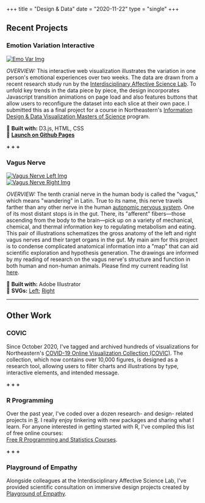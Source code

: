 +++
title = "Design & Data"
date = "2020-11-22"
type = "single"
+++

Recent Projects
--

### Emotion Variation Interactive
[![Emo Var Img](/viz/emovarhome.png)](https://lizcory.github.io/emotion-variation/)

*OVERVIEW:* This interactive web visualization illustrates the variation in one person's emotional experiences over two weeks. The data are drawn from a recent research study run by the [Interdisciplinary Affective Science Lab](https://www.affective-science.org/). To unfold key trends in the data piece by piece, the design incorporates Javascript transition animations on page load and also features buttons that allow users to reconfigure the dataset into each slice at their own pace. I submitted this as a final project for a course in Northeastern's [Information Design & Data Visualization Masters of Science](https://camd.northeastern.edu/program/information-design-and-data-visualization-ms/) program.

🧰 **Built with:** D3.js, HTML, CSS  
🔗 **[Launch on Github Pages](https://lizcory.github.io/emotion-variation/)**

 **+ + +**

### Vagus Nerve 

[![Vagus Nerve Left Img](/viz/vagus/vn-left.png)](/viz/vagus/vn-left.svg)  
[![Vagus Nerve Right Img](/viz/vagus/vn-right.png)](/viz/vagus/vn-right.svg)

*OVERVIEW:* The tenth cranial nerve in the human body is called the "vagus," which means "wandering" in Latin. True to its name, this nerve travels farther than any other nerve in the human [autonomic nervous system](https://www.britannica.com/science/autonomic-nervous-system). One of its most distant stops is in the gut. There, its "afferent" fibers—those ascending from the body to the brain—pick up on a variety of mechanical, chemical, and thermal information key to regulating metabolism and eating. This pair of illustrations schematizes the gross anatomy of the left and right vagus nerves and their target organs in the gut. My main aim for this project is to condense complicated anatomical information into a "map" that can aid scientific exploration and hypothesis generation. The drawings are informed by my reading of research on the vagus nerve's structure and function in both human and non-human animals. Please find my current reading list [here](https://docs.google.com/document/d/12ZI4LeGkfk-XaSoTpGH5MZz129sgaOmk7cBtNQrrCpI/edit?usp=sharing).

🧰 **Built with:** Adobe Illustrator  
🔗 **SVGs:** [Left](/viz/vagus/vn-left.svg); [Right](/viz/vagus/vn-right.svg)  

***

Other Work
--

### COVIC
Since October 2020, I've tagged and archived hundreds of visualizations for Northeastern's [COVID-19 Online Visualization Collection (COVIC)](https://medium.com/the-visual-agency/the-boston-view-visualizing-complex-data-covid-19-more-745d930d1d0). The collection, which now contains over 10,000 figures, is designed as a research tool, allowing users to filter charts and illustrations by type, interactive elements, and intended message. 

 **+ + +**

### R Programming
Over the past year, I've coded over a dozen research- and design- related projects in [R](https://www.r-project.org/). I really enjoy tinkering with new packages and sharing what I learn. For anyone interested in getting started with R, I've compiled this list of free online courses:  
[Free R Programming and Statistics Courses](https://docs.google.com/document/d/1dcrgLhyRCJFPEuQwBQihwS3V4AVcZH41VTA8Ua5h3LI/edit?usp=sharing).

 **+ + +**

### Playground of Empathy
Alongside colleagues at the Interdisciplinary Affective Science Lab, I've provided scientific consultation on immersive design projects created by [Playground of Empathy](https://www.playgroundofempathy.com/playground).
